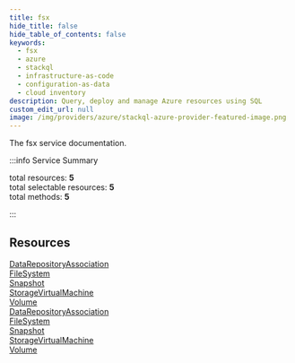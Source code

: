 ```yaml
---
title: fsx
hide_title: false
hide_table_of_contents: false
keywords:
  - fsx
  - azure
  - stackql
  - infrastructure-as-code
  - configuration-as-data
  - cloud inventory
description: Query, deploy and manage Azure resources using SQL
custom_edit_url: null
image: /img/providers/azure/stackql-azure-provider-featured-image.png
---
```


The fsx service documentation.

:::info Service Summary

<div class="row">
<div class="providerDocColumn">
<span>total resources:&nbsp;<b>5</b></span><br />
<span>total selectable resources:&nbsp;<b>5</b></span><br />
<span>total methods:&nbsp;<b>5</b></span><br />
</div>
</div>

:::

## Resources
<div class="row">
<div class="providerDocColumn">
<a href="/providers/azure/fsx/DataRepositoryAssociation/">DataRepositoryAssociation</a><br />
<a href="/providers/azure/fsx/FileSystem/">FileSystem</a><br />
<a href="/providers/azure/fsx/Snapshot/">Snapshot</a><br />
<a href="/providers/azure/fsx/StorageVirtualMachine/">StorageVirtualMachine</a><br />
<a href="/providers/azure/fsx/Volume/">Volume</a>
</div>
<div class="providerDocColumn">
<a href="/providers/azure/fsx/DataRepositoryAssociation/">DataRepositoryAssociation</a><br />
<a href="/providers/azure/fsx/FileSystem/">FileSystem</a><br />
<a href="/providers/azure/fsx/Snapshot/">Snapshot</a><br />
<a href="/providers/azure/fsx/StorageVirtualMachine/">StorageVirtualMachine</a><br />
<a href="/providers/azure/fsx/Volume/">Volume</a>
</div>
</div>